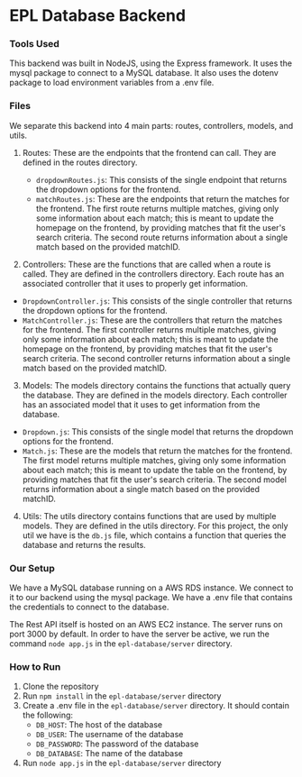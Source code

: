 # EPL Database Backend

### Tools Used

This backend was built in NodeJS, using the Express framework. It uses the mysql package to connect to a MySQL database. It also uses the dotenv package to load environment variables from a .env file.

### Files

We separate this backend into 4 main parts: routes, controllers, models, and utils.

1. Routes: These are the endpoints that the frontend can call. They are defined in the routes directory.

   - `dropdownRoutes.js`: This consists of the single endpoint that returns the dropdown options for the frontend.
   - `matchRoutes.js`: These are the endpoints that return the matches for the frontend. The first route returns multiple matches, giving only some information about each match; this is meant to update the homepage on the frontend, by providing matches that fit the user's search criteria. The second route returns information about a single match based on the provided matchID.

2. Controllers: These are the functions that are called when a route is called. They are defined in the controllers directory. Each route has an associated controller that it uses to properly get information.

- `DropdownController.js`: This consists of the single controller that returns the dropdown options for the frontend.
- `MatchController.js`: These are the controllers that return the matches for the frontend. The first controller returns multiple matches, giving only some information about each match; this is meant to update the homepage on the frontend, by providing matches that fit the user's search criteria. The second controller returns information about a single match based on the provided matchID.

3. Models: The models directory contains the functions that actually query the database. They are defined in the models directory. Each controller has an associated model that it uses to get information from the database.

- `Dropdown.js`: This consists of the single model that returns the dropdown options for the frontend.
- `Match.js`: These are the models that return the matches for the frontend. The first model returns multiple matches, giving only some information about each match; this is meant to update the table on the frontend, by providing matches that fit the user's search criteria. The second model returns information about a single match based on the provided matchID.

4. Utils: The utils directory contains functions that are used by multiple models. They are defined in the utils directory. For this project, the only util we have is the `db.js` file, which contains a function that queries the database and returns the results.

### Our Setup

We have a MySQL database running on a AWS RDS instance. We connect to it to our backend using the mysql package. We have a .env file that contains the credentials to connect to the database.

The Rest API itself is hosted on an AWS EC2 instance. The server runs on port 3000 by default. In order to have the server be active, we run the command `node app.js` in the `epl-database/server` directory.

### How to Run

1. Clone the repository
2. Run `npm install` in the `epl-database/server` directory
3. Create a .env file in the `epl-database/server` directory. It should contain the following:
   - `DB_HOST`: The host of the database
   - `DB_USER`: The username of the database
   - `DB_PASSWORD`: The password of the database
   - `DB_DATABASE`: The name of the database
4. Run `node app.js` in the `epl-database/server` directory
